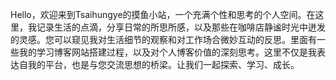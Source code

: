 Hello，欢迎来到Tsaihungye的摸鱼小站，一个充满个性和思考的个人空间。在这里，我记录生活的点滴，分享日常的所思所感，以及那些在咖啡店静谧时光中迸发的灵感。您可以窥见我对生活细节的观察和对工作场合微妙互动的反思。里面有一些我的学习博客网站搭建过程，以及对个人博客价值的深刻思考。这里不仅是我表达自我的平台，也是与您交流思想的桥梁。让我们一起探索、学习、成长。
